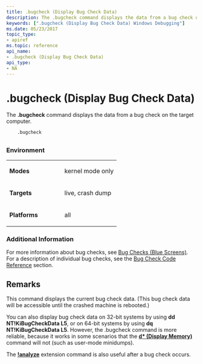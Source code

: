 ```yaml
---
title: .bugcheck (Display Bug Check Data)
description: The .bugcheck command displays the data from a bug check on the target computer.
keywords: [".bugcheck (Display Bug Check Data) Windows Debugging"]
ms.date: 05/23/2017
topic_type:
- apiref
ms.topic: reference
api_name:
- .bugcheck (Display Bug Check Data)
api_type:
- NA
---
```


# .bugcheck (Display Bug Check Data)


The **.bugcheck** command displays the data from a bug check on the target computer.

```dbgsyntax
    .bugcheck 
```

## <span id="ddk_meta_display_bug_check_data_dbg"></span><span id="DDK_META_DISPLAY_BUG_CHECK_DATA_DBG"></span>


### <span id="Environment"></span><span id="environment"></span><span id="ENVIRONMENT"></span>Environment

<table>
<colgroup>
<col width="50%" />
<col width="50%" />
</colgroup>
<tbody>
<tr class="odd">
<td align="left"><p><strong>Modes</strong></p></td>
<td align="left"><p>kernel mode only</p></td>
</tr>
<tr class="even">
<td align="left"><p><strong>Targets</strong></p></td>
<td align="left"><p>live, crash dump</p></td>
</tr>
<tr class="odd">
<td align="left"><p><strong>Platforms</strong></p></td>
<td align="left"><p>all</p></td>
</tr>
</tbody>
</table>

 

### <span id="Additional_Information"></span><span id="additional_information"></span><span id="ADDITIONAL_INFORMATION"></span>Additional Information

For more information about bug checks, see [Bug Checks (Blue Screens)](bug-checks--blue-screens-.md). For a description of individual bug checks, see the [Bug Check Code Reference](bug-check-code-reference2.md) section.

## Remarks

This command displays the current bug check data. (This bug check data will be accessible until the crashed machine is rebooted.)

You can also display bug check data on 32-bit systems by using **dd NT!KiBugCheckData L5**, or on 64-bit systems by using **dq NT!KiBugCheckData L5**. However, the .bugcheck command is more reliable, because it works in some scenarios that the [**d\* (Display Memory)**](d--da--db--dc--dd--dd--df--dp--dq--du--dw--dw--dyb--dyd--display-memor.md) command will not (such as user-mode minidumps).

The [**!analyze**](-analyze.md) extension command is also useful after a bug check occurs.

 

 





